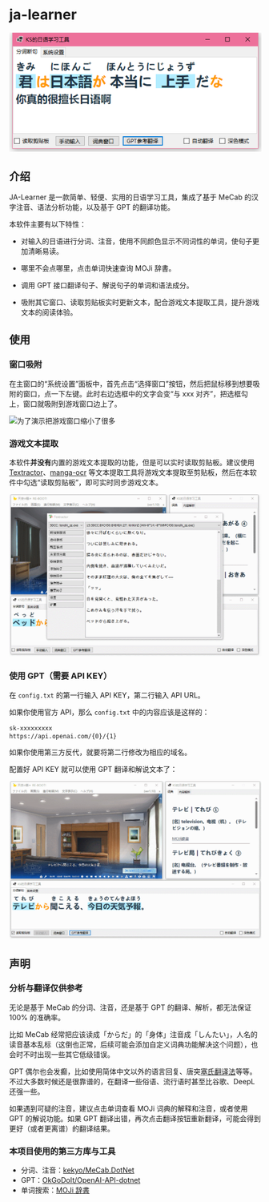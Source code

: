 # ja-learner



![image-20231020171054952](README/image-20231020171054952.png)

## 介绍

JA-Learner 是一款简单、轻便、实用的日语学习工具，集成了基于 MeCab 的汉字注音、语法分析功能，以及基于 GPT 的翻译功能。

本软件主要有以下特性：

- 对输入的日语进行分词、注音，使用不同颜色显示不同词性的单词，使句子更加清晰易读。

- 哪里不会点哪里，点击单词快速查询 MOJi 辞書。

- 调用 GPT 接口翻译句子、解说句子的单词和语法成分。

- 吸附其它窗口、读取剪贴板实时更新文本，配合游戏文本提取工具，提升游戏文本的阅读体验。

## 使用

### 窗口吸附

在主窗口的“系统设置”面板中，首先点击“选择窗口”按钮，然后把鼠标移到想要吸附的窗口，点一下左键。此时右边选框中的文字会变“与 xxx 对齐”，把选框勾上，窗口就吸附到游戏窗口边上了。

![为了演示把游戏窗口缩小了很多](README/attach.gif)

### 游戏文本提取

本软件**并没有**内置的游戏文本提取的功能，但是可以实时读取剪贴板。建议使用 [Textractor](https://github.com/Artikash/Textractor)、[manga-ocr](https://github.com/kha-white/manga-ocr) 等文本提取工具将游戏文本提取至剪贴板，然后在本软件中勾选“读取剪贴板”，即可实时同步游戏文本。

![用 Textractor 提取文本](README/text-extraction.gif)

### 使用 GPT（需要 API KEY）

在 `config.txt` 的第一行输入 API KEY，第二行输入 API URL。

如果你使用官方 API，那么 `config.txt` 中的内容应该是这样的：

```
sk-xxxxxxxxx
https://api.openai.com/{0}/{1}
```

如果你使用第三方反代，就要将第二行修改为相应的域名。

配置好 API KEY 就可以使用 GPT 翻译和解说文本了：

![GPT 提供翻译和解读](README/gpt.gif)

## 声明

### 分析与翻译仅供参考

无论是基于 MeCab 的分词、注音，还是基于 GPT 的翻译、解析，都无法保证 100% 的准确率。

比如 MeCab 经常把应该读成「からだ」的「身体」注音成「しんたい」，人名的读音基本乱标（这倒也正常，后续可能会添加自定义词典功能解决这个问题），也会时不时出现一些其它低级错误。

GPT 偶尔也会发癫，比如使用简体中文以外的语言回复、唐突[塞氏翻译法](https://zh.moegirl.org.cn/zh-hans/塞氏翻译法)等等。不过大多数时候还是很靠谱的，在翻译一些俗语、流行语时甚至比谷歌、DeepL 还强一些。

如果遇到可疑的注音，建议点击单词查看 MOJi 词典的解释和注音，或者使用 GPT 的解说功能。如果 GPT 翻译出错，再次点击翻译按钮重新翻译，可能会得到更好（或者更离谱）的翻译结果。

### 本项目使用的第三方库与工具

- 分词、注音：[kekyo/MeCab.DotNet](https://github.com/kekyo/MeCab.DotNet)
- GPT：[OkGoDoIt/OpenAI-API-dotnet](https://github.com/OkGoDoIt/OpenAI-API-dotnet)
- 单词搜索：[MOJi 辞書](https://www.mojidict.com/)
